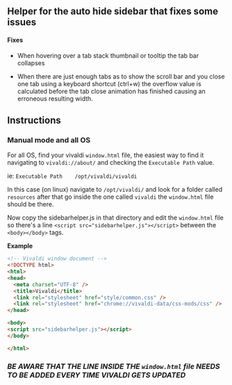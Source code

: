  
## Helper for the auto hide sidebar that fixes some issues

#### Fixes
- When hovering over a tab stack thumbnail or tooltip the tab bar collapses

- When there are just enough tabs as to show the scroll bar and you close one tab using a keyboard shortcut (ctrl+w) the overflow value is calculated before the tab close animation has finished causing an erroneous resulting width.

## Instructions

### Manual mode and all OS
For all OS, find your vivaldi `window.html` file, the easiest way to find it navigating to `vivaldi://about/` and checking the `Executable Path` value.

ie: `Executable Path	/opt/vivaldi/vivaldi`

In this case (on linux) navigate to `/opt/vivaldi/` and look for a folder called `resources` after that go inside the one called `vivaldi` the `window.html` file should be there.

Now copy the sidebarhelper.js in that directory and edit the `window.html` file so there's a line `<script src="sidebarhelper.js"></script>` between the `<body></body>` tags.

**Example**

```html
<!-- Vivaldi window document -->
<!DOCTYPE html>
<html>
<head>
  <meta charset="UTF-8" />
  <title>Vivaldi</title>
  <link rel="stylesheet" href="style/common.css" />
  <link rel="stylesheet" href="chrome://vivaldi-data/css-mods/css" />
</head>

<body>
<script src="sidebarhelper.js"></script>
</body>

</html>
```

### *BE AWARE THAT THE LINE INSIDE THE `window.html` file NEEDS TO BE ADDED EVERY TIME VIVALDI GETS UPDATED*